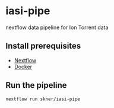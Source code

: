 # iasi-pipe
nextflow data pipeline for Ion Torrent data

## Install prerequisites
* [Nextflow](http://www.nextflow.io/index.html)
* [Docker](https://www.docker.com/)

## Run the pipeline

```bash
nextflow run skner/iasi-pipe
```
